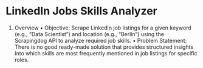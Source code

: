 # LinkedIn Jobs Skills Analyzer

1. Overview
	•	Objective: Scrape LinkedIn job listings for a given keyword (e.g., “Data Scientist”) and location (e.g., “Berlin”) using the Scrapingdog API to analyze required job skills.
	•	Problem Statement: There is no good ready-made solution that provides structured insights into which skills are most frequently mentioned in job listings for specific roles.
